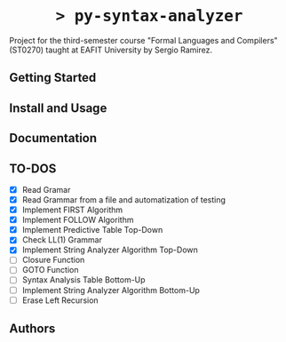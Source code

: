 <h1 align="center">
    <tt>> py-syntax-analyzer</tt>
</h1>

Project for the third-semester course "Formal Languages and Compilers" (ST0270) taught at EAFIT University by Sergio Ramirez.

## Getting Started

## Install and Usage

## Documentation

## TO-DOS
- [x] Read Gramar
- [x] Read Grammar from a file and automatization of testing
- [x] Implement FIRST Algorithm
- [x] Implement FOLLOW Algorithm
- [x] Implement Predictive Table Top-Down
- [x] Check LL(1) Grammar
- [x] Implement String Analyzer Algorithm Top-Down
- [ ] Closure Function
- [ ] GOTO Function
- [ ] Syntax Analysis Table Bottom-Up
- [ ] Implement String Analyzer Algorithm Bottom-Up
- [ ] Erase Left Recursion

## Authors